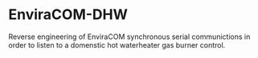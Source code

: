 # EnviraCOM-DHW
Reverse engineering of EnviraCOM synchronous serial communictions in order to listen to a domenstic hot waterheater gas burner control. 
